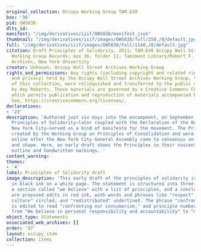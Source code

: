 ```yaml
---
original_collection: Occupy Working Group TAM.630
box: '36'
pid: OWS038
dlts_id:
manifest: "/img/derivatives/iiif/OWS038/manifest.json"
thumbnail: "/img/derivatives/iiif/images/OWS038/full/250,/0/default.jpg"
full: "/img/derivatives/iiif/images/OWS038/full/1140,/0/default.jpg"
citation: Draft Principles of Solidarity, 2011; TAM.630 Occupy Wall Street Archives
  Working Group Records; box 36, folder 11; Tamiment Library/Robert F. Wagner Labor
  Archives, New York University
creator: Unknown; Occupy Wall Street Archives Working Group
rights_and_permisisons: Any rights (including copyright and related rights to publicity
  and privacy) held by the Occupy Wall Street Archives Working Group, the creator
  of this collection, were relinquished and transferred to the public domain in 2013
  by Amy Roberts. These materials are governed by a Creative Commons CC0 license,
  which permits publication and reproduction of materials accompanied by full attribution.
  See, https://creativecommons.org/licenses/.
declarations:
- '23'
description: 'Authored just six days into the encampment, on September 23, 2011, the
  Principles of Solidarity—later coupled with the Declaration of the Occupation of
  New York City—served as a kind of manifesto for the movement. The Principles were
  created by the Working Group on Principles of Consolidation and were circulated
  online after the New York City General Assembly came to consensus on their language
  and shape. Here, an early draft shows the Principles in their nascent state: a rough
  outline and handwritten markings. '
content_warning:
themes:
- '4'
label: Principles of Solidarity draft
image_description: 'This early draft of the principles of solidarity is typescript
  in black ink on a white page. The statement is structured into three parts: a preamble,
  a section called "we believe" with a list of principles, and a conclusion. There
  are proposed edits in red ink, with words and phrases like "respect" and "wall street
  culture" circled, and "redistributed" underlined. The phrase "confronting our addictions"
  is edited to read "confronting our consumerism," and principle number 2 is edited
  from "We believe in personal responsibility and accountability" to "mutual responsibility."'
object_type: Statements
associated_web_archives: []
order: '37'
layout: occupy_item
collection: items
---
```

